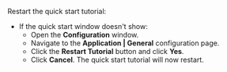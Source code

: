Restart the quick start tutorial:

- If the quick start window doesn't show:
  - Open the **Configuration** window.
  - Navigate to the **Application | General** configuration page.
  - Click the **Restart Tutorial** button and click **Yes**.
  - Click **Cancel**. The quick start tutorial will now restart.
